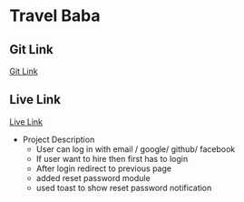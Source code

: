 # Travel Baba


## Git Link

[Git Link](https://github.com/programming-hero-web-course-4/independent-service-provider-Md-Omar-Shahariar)

## Live Link

[Live Link](https://desi-dhaba-12e5d.web.app/)

* Project Description
  * User can log in with email / google/ github/ facebook 
  * If user want to hire then first has to login
  * After login redirect to previous page
  * added reset password module
  * used toast to show reset password notification
